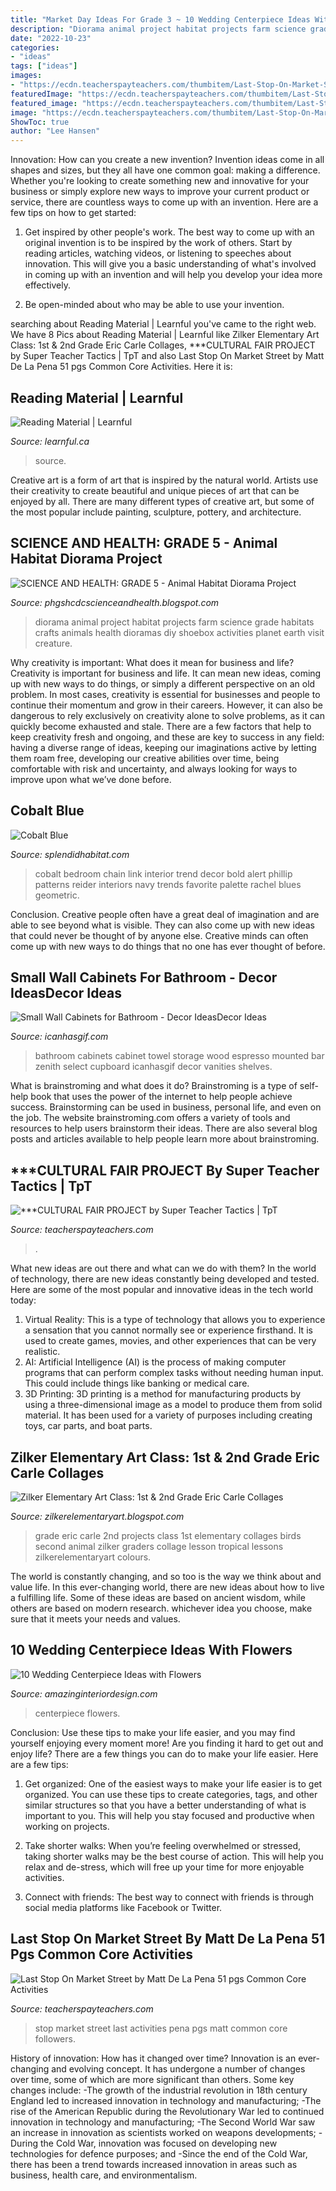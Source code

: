 ```yaml
---
title: "Market Day Ideas For Grade 3 ~ 10 Wedding Centerpiece Ideas With Flowers"
description: "Diorama animal project habitat projects farm science grade habitats crafts animals health dioramas diy shoebox activities planet earth visit creature"
date: "2022-10-23"
categories:
- "ideas"
tags: ["ideas"]
images:
- "https://ecdn.teacherspayteachers.com/thumbitem/Last-Stop-On-Market-Street-by-Matt-De-La-Pena-51-pgs-Common-Core-Activities-3250027-1551466922/original-3250027-4.jpg"
featuredImage: "https://ecdn.teacherspayteachers.com/thumbitem/Last-Stop-On-Market-Street-by-Matt-De-La-Pena-51-pgs-Common-Core-Activities-3250027-1551466922/original-3250027-4.jpg"
featured_image: "https://ecdn.teacherspayteachers.com/thumbitem/Last-Stop-On-Market-Street-by-Matt-De-La-Pena-51-pgs-Common-Core-Activities-3250027-1551466922/original-3250027-4.jpg"
image: "https://ecdn.teacherspayteachers.com/thumbitem/Last-Stop-On-Market-Street-by-Matt-De-La-Pena-51-pgs-Common-Core-Activities-3250027-1551466922/original-3250027-4.jpg"
ShowToc: true
author: "Lee Hansen"
---
```



Innovation: How can you create a new invention?
Invention ideas come in all shapes and sizes, but they all have one common goal: making a difference. Whether you're looking to create something new and innovative for your business or simply explore new ways to improve your current product or service, there are countless ways to come up with an invention. Here are a few tips on how to get started:
1. Get inspired by other people's work. The best way to come up with an original invention is to be inspired by the work of others. Start by reading articles, watching videos, or listening to speeches about innovation. This will give you a basic understanding of what's involved in coming up with an invention and will help you develop your idea more effectively.

2. Be open-minded about who may be able to use your invention.

	

		
searching about Reading Material | Learnful you've came to the right web. We have 8 Pics about Reading Material | Learnful like Zilker Elementary Art Class: 1st &amp; 2nd Grade Eric Carle Collages, ***CULTURAL FAIR PROJECT by Super Teacher Tactics | TpT and also Last Stop On Market Street by Matt De La Pena 51 pgs Common Core Activities. Here it is:
		
    
## Reading Material | Learnful

<img loading=lazy src="https://learnful.ca/sites/default/files/up/minibook/cover-image/2020-09/pierre-acobas-nbD0VmKnPrI-unsplash.jpg" onerror="this.onerror=null;this.src='https://tse2.mm.bing.net/th?id=OIP.EUWcm_dIS0ay-Ylh8tCX3QHaHa&amp;pid=15.1';" alt="Reading Material | Learnful">

_Source: learnful.ca_

>source. 

	

Creative art is a form of art that is inspired by the natural world. Artists use their creativity to create beautiful and unique pieces of art that can be enjoyed by all. There are many different types of creative art, but some of the most popular include painting, sculpture, pottery, and architecture.

    
## SCIENCE AND HEALTH: GRADE 5 - Animal Habitat Diorama Project

<img loading=lazy src="http://4.bp.blogspot.com/-yCwHW6qjnaU/UHPHPsCd7OI/AAAAAAAAEoo/T0LSA7i3G6A/s1600/IMG_7470.JPG" onerror="this.onerror=null;this.src='https://tse3.mm.bing.net/th?id=OIP.FAQrYnQeqQPl0zz1nWT4RgHaE8&amp;pid=15.1';" alt="SCIENCE AND HEALTH: GRADE 5 - Animal Habitat Diorama Project">

_Source: phgshcdcscienceandhealth.blogspot.com_

>diorama animal project habitat projects farm science grade habitats crafts animals health dioramas diy shoebox activities planet earth visit creature. 

	

Why creativity is important: What does it mean for business and life?
Creativity is important for business and life. It can mean new ideas, coming up with new ways to do things, or simply a different perspective on an old problem. In most cases, creativity is essential for businesses and people to continue their momentum and grow in their careers. However, it can also be dangerous to rely exclusively on creativity alone to solve problems, as it can quickly become exhausted and stale. There are a few factors that help to keep creativity fresh and ongoing, and these are key to success in any field: having a diverse range of ideas, keeping our imaginations active by letting them roam free, developing our creative abilities over time, being comfortable with risk and uncertainty, and always looking for ways to improve upon what we’ve done before.

    
## Cobalt Blue

<img loading=lazy src="http://www.splendidhabitat.com/wp-content/uploads/2015/07/Cobalt-blue-bedroom--510x766.jpg" onerror="this.onerror=null;this.src='https://tse2.mm.bing.net/th?id=OIP.uBCw4ZhR7dOc363UDQebrwHaLH&amp;pid=15.1';" alt="Cobalt Blue">

_Source: splendidhabitat.com_

>cobalt bedroom chain link interior trend decor bold alert phillip patterns reider interiors navy trends favorite palette rachel blues geometric. 

	

Conclusion.
Creative people often have a great deal of imagination and are able to see beyond what is visible. They can also come up with new ideas that could never be thought of by anyone else. Creative minds can often come up with new ways to do things that no one has ever thought of before.

    
## Small Wall Cabinets For Bathroom - Decor IdeasDecor Ideas

<img loading=lazy src="https://www.icanhasgif.com/wp-content/uploads/2014/12/Small-Wall-Cabinets-for-Bathroom-818x1024.jpg" onerror="this.onerror=null;this.src='https://tse2.mm.bing.net/th?id=OIP.JUJ8R-s3lupNez9T49O9zwHaJR&amp;pid=15.1';" alt="Small Wall Cabinets for Bathroom - Decor IdeasDecor Ideas">

_Source: icanhasgif.com_

>bathroom cabinets cabinet towel storage wood espresso mounted bar zenith select cupboard icanhasgif decor vanities shelves. 

	

What is brainstroming and what does it do?
Brainstroming is a type of self-help book that uses the power of the internet to help people achieve success. Brainstorming can be used in business, personal life, and even on the job. The website brainstroming.com offers a variety of tools and resources to help users brainstorm their ideas. There are also several blog posts and articles available to help people learn more about brainstroming.

    
## ***CULTURAL FAIR PROJECT By Super Teacher Tactics | TpT

<img loading=lazy src="https://ecdn.teacherspayteachers.com/thumbitem/-CULTURAL-FAIR-PROJECT-2558886-1500873392/original-2558886-1.jpg" onerror="this.onerror=null;this.src='https://tse3.mm.bing.net/th?id=OIP.bRvr4B_VhBZyuEtk4OUDWQAAAA&amp;pid=15.1';" alt="***CULTURAL FAIR PROJECT by Super Teacher Tactics | TpT">

_Source: teacherspayteachers.com_

>. 

	

What new ideas are out there and what can we do with them?
In the world of technology, there are new ideas constantly being developed and tested. Here are some of the most popular and innovative ideas in the tech world today: 
1. Virtual Reality: This is a type of technology that allows you to experience a sensation that you cannot normally see or experience firsthand. It is used to create games, movies, and other experiences that can be very realistic. 
2. AI: Artificial Intelligence (AI) is the process of making computer programs that can perform complex tasks without needing human input. This could include things like banking or medical care. 
3. 3D Printing: 3D printing is a method for manufacturing products by using a three-dimensional image as a model to produce them from solid material. It has been used for a variety of purposes including creating toys, car parts, and boat parts.

    
## Zilker Elementary Art Class: 1st &amp; 2nd Grade Eric Carle Collages

<img loading=lazy src="https://3.bp.blogspot.com/-p2Ew_gPL_Ro/Uu6WAYTCLqI/AAAAAAAACpk/e4Femv_uioU/s1600/DSCN6816.JPG" onerror="this.onerror=null;this.src='https://tse1.mm.bing.net/th?id=OIP.KzHi3T8KGm2P4vbgnKLXvQHaJ4&amp;pid=15.1';" alt="Zilker Elementary Art Class: 1st &amp; 2nd Grade Eric Carle Collages">

_Source: zilkerelementaryart.blogspot.com_

>grade eric carle 2nd projects class 1st elementary collages birds second animal zilker graders collage lesson tropical lessons zilkerelementaryart colours. 

	

The world is constantly changing, and so too is the way we think about and value life. In this ever-changing world, there are new ideas about how to live a fulfilling life. Some of these ideas are based on ancient wisdom, while others are based on modern research. whichever idea you choose, make sure that it meets your needs and values.

    
## 10 Wedding Centerpiece Ideas With Flowers

<img loading=lazy src="http://www.amazinginteriordesign.com/wp-content/uploads/2017/11/Wedding-Centerpiece-Ideas-with-Flowers-fi.jpg" onerror="this.onerror=null;this.src='https://tse1.mm.bing.net/th?id=OIP.8h71qsaFgbqK5kMffWW5twHaJ1&amp;pid=15.1';" alt="10 Wedding Centerpiece Ideas with Flowers">

_Source: amazinginteriordesign.com_

>centerpiece flowers. 

	

Conclusion: Use these tips to make your life easier, and you may find yourself enjoying every moment more!
Are you finding it hard to get out and enjoy life? There are a few things you can do to make your life easier. Here are a few tips: 
1. Get organized: One of the easiest ways to make your life easier is to get organized. You can use these tips to create categories, tags, and other similar structures so that you have a better understanding of what is important to you. This will help you stay focused and productive when working on projects. 

2. Take shorter walks: When you’re feeling overwhelmed or stressed, taking shorter walks may be the best course of action. This will help you relax and de-stress, which will free up your time for more enjoyable activities. 

3. Connect with friends: The best way to connect with friends is through social media platforms like Facebook or Twitter.

    
## Last Stop On Market Street By Matt De La Pena 51 Pgs Common Core Activities

<img loading=lazy src="https://ecdn.teacherspayteachers.com/thumbitem/Last-Stop-On-Market-Street-by-Matt-De-La-Pena-51-pgs-Common-Core-Activities-3250027-1551466922/original-3250027-4.jpg" onerror="this.onerror=null;this.src='https://tse2.mm.bing.net/th?id=OIP.-e6GwyoqUoLB3FzOdzsPEwAAAA&amp;pid=15.1';" alt="Last Stop On Market Street by Matt De La Pena 51 pgs Common Core Activities">

_Source: teacherspayteachers.com_

>stop market street last activities pena pgs matt common core followers. 

	

History of innovation: How has it changed over time?
Innovation is an ever-changing and evolving concept. It has undergone a number of changes over time, some of which are more significant than others. 
Some key changes include: 
-The growth of the industrial revolution in 18th century England led to increased innovation in technology and manufacturing; 
-The rise of the American Republic during the Revolutionary War led to continued innovation in technology and manufacturing; 
-The Second World War saw an increase in innovation as scientists worked on weapons developments; 
-During the Cold War, innovation was focused on developing new technologies for defence purposes; and 
-Since the end of the Cold War, there has been a trend towards increased innovation in areas such as business, health care, and environmentalism.


